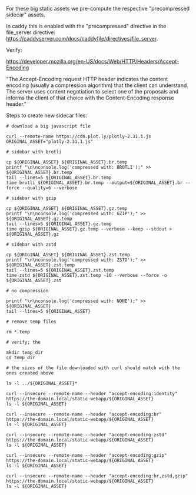 For these big static assets we pre-compute the respective "precompressed sidecar" assets. 

In caddy this is enabled with the "precompressed" directive in the file_server directive: https://caddyserver.com/docs/caddyfile/directives/file_server.

Verify:

https://developer.mozilla.org/en-US/docs/Web/HTTP/Headers/Accept-Encoding

"The Accept-Encoding request HTTP header indicates the content encoding (usually a compression algorithm) that the client can understand. 
The server uses content negotiation to select one of the proposals and informs the client of that choice with the Content-Encoding response header."


Steps to create new sidecar files:

```shell
# download a big javascript file

curl --remote-name https://cdn.plot.ly/plotly-2.31.1.js
ORIGINAL_ASSET="plotly-2.31.1.js"

# sidebar with brotli

cp ${ORIGINAL_ASSET} ${ORIGINAL_ASSET}.br.temp
printf "\n\nconsole.log('compressed with: BROTLI');" >> ${ORIGINAL_ASSET}.br.temp
tail --lines=5 ${ORIGINAL_ASSET}.br.temp
time brotli ${ORIGINAL_ASSET}.br.temp --output=${ORIGINAL_ASSET}.br --force --quality=6 --verbose

# sidebar with gzip

cp ${ORIGINAL_ASSET} ${ORIGINAL_ASSET}.gz.temp
printf "\n\nconsole.log('compressed with: GZIP');" >> ${ORIGINAL_ASSET}.gz.temp
tail --lines=5 ${ORIGINAL_ASSET}.gz.temp
time gzip ${ORIGINAL_ASSET}.gz.temp --verbose --keep --stdout > ${ORIGINAL_ASSET}.gz

# sidebar with zstd

cp ${ORIGINAL_ASSET} ${ORIGINAL_ASSET}.zst.temp
printf "\n\nconsole.log('compressed with: ZSTD');" >> ${ORIGINAL_ASSET}.zst.temp
tail --lines=5 ${ORIGINAL_ASSET}.zst.temp
time zstd ${ORIGINAL_ASSET}.zst.temp -10 --verbose --force -o ${ORIGINAL_ASSET}.zst

# no compression

printf "\n\nconsole.log('compressed with: NONE');" >> ${ORIGINAL_ASSET}
tail --lines=5 ${ORIGINAL_ASSET}

# remove temp files

rm *.temp

# verify; the 

mkdir temp_dir
cd temp_dir

# the sizes of the file downloaded with curl should match with the ones created above

ls -l ../${ORIGINAL_ASSET}*

curl --insecure --remote-name --header "accept-encoding:identity" https://the-domain.local/static-webapp/${ORIGINAL_ASSET}
ls -l ${ORIGINAL_ASSET}

curl --insecure --remote-name --header "accept-encoding:br" https://the-domain.local/static-webapp/${ORIGINAL_ASSET}
ls -l ${ORIGINAL_ASSET}

curl --insecure --remote-name --header "accept-encoding:zstd" https://the-domain.local/static-webapp/${ORIGINAL_ASSET}
ls -l ${ORIGINAL_ASSET}

curl --insecure --remote-name --header "accept-encoding:gzip" https://the-domain.local/static-webapp/${ORIGINAL_ASSET}
ls -l ${ORIGINAL_ASSET}

curl --insecure --remote-name --header "accept-encoding:br,zstd,gzip" https://the-domain.local/static-webapp/${ORIGINAL_ASSET}
ls -l ${ORIGINAL_ASSET}

```

